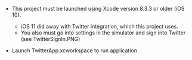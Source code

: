 - This project must be launched using Xcode version 8.3.3 or older (iOS 10).
   - iOS 11 did away with Twitter integration, which this project uses.
   - You also must go into settings in the simulator and sign into Twitter (see TwitterSignIn.PNG)
   
- Launch TwitterApp.xcworkspace to run application
